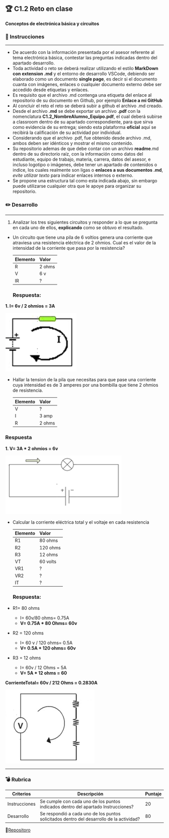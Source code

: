 ## :trophy: C1.2 Reto en clase

**Conceptos de electrónica básica y circuitos**

### :blue_book: Instrucciones
___

- De acuerdo con la información presentada por el asesor referente al tema electrónica básica, contestar las preguntas indicadas dentro del apartado desarrollo.
- Toda actividad o reto se deberá realizar utilizando el estilo **MarkDown con extension .md** y el entorno de desarrollo VSCode, debiendo ser elaborado como un documento **single page**, es decir si el documento cuanta con imágenes, enlaces o cualquier documento externo debe ser accedido desde etiquetas y enlaces.
- Es requisito que el archivo .md contenga una etiqueta del enlace al repositorio de su documento en Github, por ejemplo **Enlace a mi GitHub**
- Al concluir el reto el reto se deberá subir a github el archivo .md creado.
- Desde el archivo **.md** se debe exportar un archivo **.pdf** con la nomenclatura **C1.2_NombreAlumno_Equipo.pdf**, el cual deberá subirse a classroom dentro de su apartado correspondiente, para que sirva como evidencia de su entrega; siendo esta plataforma **oficial** aquí se recibirá la calificación de su actividad por individual.
- Considerando que el archivo .pdf, fue obtenido desde archivo .md, ambos deben ser idénticos y mostrar el mismo contenido.
- Su repositorio ademas de que debe contar con un archivo **readme**.md dentro de su directorio raíz, con la información como datos del estudiante, equipo de trabajo, materia, carrera, datos del asesor, e incluso logotipo o imágenes, debe tener un apartado de contenidos o indice, los cuales realmente son ligas o **enlaces a sus documentos .md**, _evite utilizar texto_ para indicar enlaces internos o externo.
- Se propone una estructura tal como esta indicada abajo, sin embargo puede utilizarse cualquier otra que le apoye para organizar su repositorio.
### :pencil2: Desarrollo
___
1. Analizar los tres siguientes circuitos y responder a lo que se pregunta en cada uno de ellos, **explicando** como se obtuvo el resultado.

+ Un circuito que tiene una pila de 6 voltios genera una corriente que atraviesa una resistencia eléctrica de 2 ohmios. Cual es el valor de la intensidad de la corriente que pasa por la resistencia?
  
   
    Elemento | Valor | 
    ---------|----------|
    R | 2 ohms | 
    V | 6 v | 
    IR | ? | 
  
    ### Respuesta:
**1. I= 6v / 2 ohmios = 3A** 


![Cuestionario_Parte1](/Pictures/Circuito1.png)

+ Hallar la tension de la pila que necesitas para que pase una corriente cuya intensidad es de 3 amperes por una bombilla que tiene 2 ohmios de resistencia.

    Elemento | Valor | 
    ---------|----------|
    V | ? | 
    I | 3 amp | 
    R | 2 ohms | 


### Respuesta
**1. V= 3A * 2 ohmios = 6v**

![Cuestionario_Parte1](/Pictures/Circuito2.png)

+ Calcular la corriente eléctrica total y el voltaje en cada resistencia 

    Elemento | Valor | 
    ---------|----------|
    R1 | 80 ohms | 
    R2 | 120 ohms | 
    R3 | 12 ohms | 
    VT | 60 volts | 
    VR1 | ? | 
    VR2 | ? |     VR3 | ? | 
    IT |  ? | 
    ### Respuesta:
* R1= 80 ohms
   * I= 60v/80 ohms= 0.75A
   * **V= 0.75A * 80 Ohms= 60v**

* R2 = 120 ohms
   * I= 60 v / 120 ohms= 0.5A
   * **V= 0.5A * 120 ohms= 60v** 

* R3 = 12 ohms
   * I= 60v / 12 Ohms = 5A
   * **V= 5A * 12 ohms = 60**

 **CorrienteTotal= 60v / 212 Ohms = 0.2830A**

![Cuestionario_Parte1](/Pictures/Circuito3.png)

___

### :bomb: Rubrica

| Criterios     | Descripción                                                                                  | Puntaje |
| ------------- | -------------------------------------------------------------------------------------------- | ------- |
| Instrucciones | Se cumple con cada uno de los puntos indicados dentro del apartado Instrucciones?            | 20 |
| Desarrollo    | Se respondió a cada uno de los puntos solicitados dentro del desarrollo de la actividad?     | 80      |

:file_folder:[Repositoro](https://github.com/AlejandroDiaz96/SistemasProgramables2020)